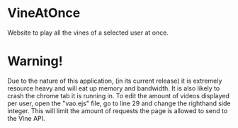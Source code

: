 # VineAtOnce
Website to play all the vines of a selected user at once.

# Warning! #
Due to the nature of this application, (in its current release) it is extremely resource heavy and will eat up memory and bandwidth. It is also likely to crash the chrome tab it is running in. To edit the amount of videos displayed per user, open the "vao.ejs" file, go to line 29 and change the righthand side integer. This will limit the amount of requests the page is allowed to send to the Vine API.
